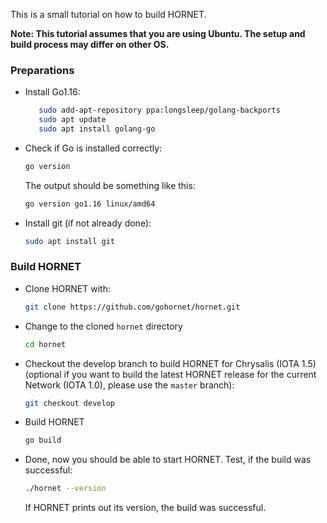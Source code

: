 This is a small tutorial on how to build HORNET.

**Note: This tutorial assumes that you are using Ubuntu. The setup and build process may differ on other OS.**

### Preparations

- Install Go1.16:
  ```bash
     sudo add-apt-repository ppa:longsleep/golang-backports
     sudo apt update
     sudo apt install golang-go
  ```
- Check if Go is installed correctly:
  ```bash
  go version
  ```
  The output should be something like this:
  ```bash
  go version go1.16 linux/amd64
  ```
- Install git (if not already done):
  ```bash
  sudo apt install git
  ```

### Build HORNET

- Clone HORNET with:
  ```bash
  git clone https://github.com/gohornet/hornet.git
  ```
- Change to the cloned `hornet` directory
  ```bash
  cd hornet
  ```
- Checkout the develop branch to build HORNET for Chrysalis (IOTA 1.5) (optional if you want to build the latest HORNET release for the current Network (IOTA 1.0), please use the `master` branch):
  ```bash
  git checkout develop
  ```
- Build HORNET
  ```bash
  go build
  ```

- Done, now you should be able to start HORNET.
  Test, if the build was successful:
  ```bash
  ./hornet --version
  ```
  If HORNET prints out its version, the build was successful.